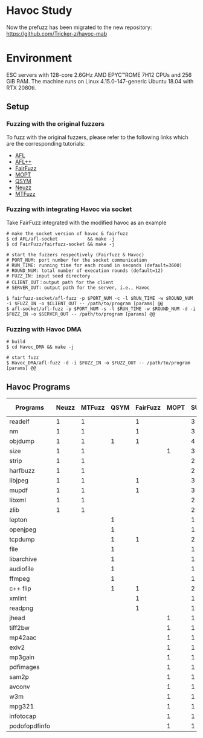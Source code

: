 # Havoc Study

Now the prefuzz has been migrated to the new repository: https://github.com/Tricker-z/havoc-mab

# Environment

ESC servers with 128-core 2.6GHz AMD EPYC™ROME 7H12 CPUs and 256 GiB RAM. The machine runs on Linux 4.15.0-147-generic Ubuntu 18.04 with RTX 2080ti.

## Setup
### Fuzzing with the original fuzzers
To fuzz with the original fuzzers, please refer to the following links which are the corresponding tutorials:

- [AFL](https://github.com/google/AFL)
- [AFL++](https://github.com/AFLplusplus/AFLplusplus.git)
- [FairFuzz](https://github.com/carolemieux/afl-rb.git)
- [MOPT](https://github.com/puppet-meteor/MOpt-AFL.git)
- [QSYM](https://github.com/sslab-gatech/qsym.git)
- [Neuzz](https://github.com/Dongdongshe/neuzz.git)
- [MTFuzz](https://github.com/rahlk/MTFuzz.git)

### Fuzzing with integrating Havoc via socket

Take FairFuzz integrated with the modified havoc as an example

```shell
# make the socket version of havoc & fairfuzz
$ cd AFL/afl-socket           && make -j
$ cd FairFuzz/fairfuzz-socket && make -j

# start the fuzzers respectively (Fairfuzz & Havoc)
# PORT_NUM: port number for the socket communication
# RUN_TIME: running time for each round in seconds (default=3600)
# ROUND_NUM: total number of execution rounds (default=12)
# FUZZ_IN: input seed directory
# CLIENT_OUT：output path for the client
# SERVER_OUT: output path for the server, i.e., Havoc

$ fairfuzz-socket/afl-fuzz -p $PORT_NUM -c -l $RUN_TIME -w $ROUND_NUM -i $FUZZ_IN -o $CLIENT_OUT -- /path/to/program [params] @@
$ afl-socket/afl-fuzz -p $PORT_NUM -s -l $RUN_TIME -w $ROUND_NUM -d -i $FUZZ_IN -o $SERVER_OUT -- /path/to/program [params] @@
```

### Fuzzing with Havoc DMA

```shell
# build
$ cd Havoc_DMA && make -j

# start fuzz
$ Havoc_DMA/afl-fuzz -d -i $FUZZ_IN -o $FUZZ_OUT -- /path/to/program [params] @@
```

## Havoc Programs

| Programs      | Neuzz | MTFuzz | QSYM | FairFuzz | MOPT | SUM  | Selected ? |
| ------------- | ----- | ------ | ---- | -------- | ---- | ---- | ---------- |
| readelf       | 1     | 1      |      | 1        |      | 3    | done       |
| nm            | 1     | 1      |      | 1        |      | 3    | done       |
| objdump       | 1     | 1      | 1    | 1        |      | 4    | done       |
| size          | 1     | 1      |      |          | 1    | 3    | done       |
| strip         | 1     | 1      |      |          |      | 2    | done       |
| harfbuzz      | 1     | 1      |      |          |      | 2    | done       |
| libjpeg       | 1     | 1      |      | 1        |      | 3    | done       |
| mupdf         | 1     | 1      |      | 1        |      | 3    | done       |
| libxml        | 1     | 1      |      |          |      | 2    | --         |
| zlib          | 1     | 1      |      |          |      | 2    | --         |
| lepton        |       |        | 1    |          |      | 1    |            |
| openjpeg      |       |        | 1    |          |      | 1    |            |
| tcpdump       |       |        | 1    | 1        |      | 2    | done       |
| file          |       |        | 1    |          |      | 1    |            |
| libarchive    |       |        | 1    |          |      | 1    |            |
| audiofile     |       |        | 1    |          |      | 1    |            |
| ffmpeg        |       |        | 1    |          |      | 1    |            |
| c++ flip      |       |        | 1    | 1        |      | 2    | --         |
| xmlint        |       |        |      | 1        |      | 1    | done       |
| readpng       |       |        |      | 1        |      | 1    |            |
| jhead         |       |        |      |          | 1    | 1    | done       |
| tiff2bw       |       |        |      |          | 1    | 1    | done       |
| mp42aac       |       |        |      |          | 1    | 1    |            |
| exiv2         |       |        |      |          | 1    | 1    |            |
| mp3gain       |       |        |      |          | 1    | 1    |            |
| pdfimages     |       |        |      |          | 1    | 1    |            |
| sam2p         |       |        |      |          | 1    | 1    |            |
| avconv        |       |        |      |          | 1    | 1    |            |
| w3m           |       |        |      |          | 1    | 1    |            |
| mpg321        |       |        |      |          | 1    | 1    |            |
| infotocap     |       |        |      |          | 1    | 1    |            |
| podofopdfinfo |       |        |      |          | 1    | 1    |            |


